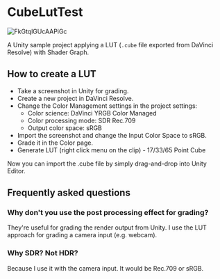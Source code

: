 # CubeLutTest

![FkGtqlGUcAAPiGc](https://user-images.githubusercontent.com/343936/208119114-074d462b-b56e-4489-b861-c3379cebe1f6.jpeg)

A Unity sample project applying a LUT (`.cube` file exported from DaVinci Resolve) with Shader Graph.

## How to create a LUT

- Take a screenshot in Unity for grading.
- Create a new project in DaVinci Resolve.
- Change the Color Management settings in the project settings:
  - Color science: DaVinci YRGB Color Managed
  - Color processing mode: SDR Rec.709
  - Output color space: sRGB
- Import the screenshot and change the Input Color Space to sRGB.
- Grade it in the Color page.
- Generate LUT (right click menu on the clip) - 17/33/65 Point Cube

Now you can import the .cube file by simply drag-and-drop into Unity Editor.

## Frequently asked questions

### Why don't you use the post processing effect for grading?

They're useful for grading the render output from Unity. I use the LUT approach for grading a camera input (e.g. webcam).

### Why SDR? Not HDR?

Because I use it with the camera input. It would be Rec.709 or sRGB.

